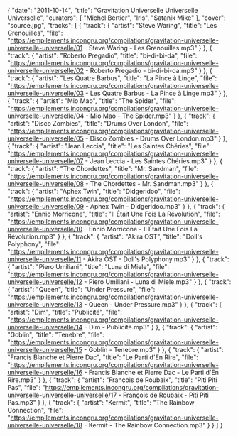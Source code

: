 {
  "date": "2011-10-14",
  "title": "Gravitation Universelle Universelle Universelle",
  "curators": [
    "Michel Bertier",
    "Iris",
    "Satanik Mike"
  ],
  "cover": "source.jpg",
  "tracks": [
    {
      "track": {
        "artist": "Steve Waring",
        "title": "Les Grenouilles",
        "file": "https://empilements.incongru.org/compilations/gravitation-universelle-universelle-universelle/01 - Steve Waring - Les Grenouilles.mp3"
      }
    },
    {
      "track": {
        "artist": "Roberto Pregadio",
        "title": "bi-di-bi-da",
        "file": "https://empilements.incongru.org/compilations/gravitation-universelle-universelle-universelle/02 - Roberto Pregadio - bi-di-bi-da.mp3"
      }
    },
    {
      "track": {
        "artist": "Les Quatre Barbus",
        "title": "La Pince à Linge",
        "file": "https://empilements.incongru.org/compilations/gravitation-universelle-universelle-universelle/03 - Les Quatre Barbus - La Pince à Linge.mp3"
      }
    },
    {
      "track": {
        "artist": "Mio Mao",
        "title": "The Spider",
        "file": "https://empilements.incongru.org/compilations/gravitation-universelle-universelle-universelle/04 - Mio Mao - The Spider.mp3"
      }
    },
    {
      "track": {
        "artist": "Disco Zombies",
        "title": "Drums Over London",
        "file": "https://empilements.incongru.org/compilations/gravitation-universelle-universelle-universelle/05 - Disco Zombies - Drums Over London.mp3"
      }
    },
    {
      "track": {
        "artist": "Jean Leccia",
        "title": "Les Saintes Chéries",
        "file": "https://empilements.incongru.org/compilations/gravitation-universelle-universelle-universelle/07 - Jean Leccia - Les Saintes Chéries.mp3"
      }
    },
    {
      "track": {
        "artist": "The Chordettes",
        "title": "Mr. Sandman",
        "file": "https://empilements.incongru.org/compilations/gravitation-universelle-universelle-universelle/08 - The Chordettes - Mr. Sandman.mp3"
      }
    },
    {
      "track": {
        "artist": "Aphex Twin",
        "title": "Didgeridoo",
        "file": "https://empilements.incongru.org/compilations/gravitation-universelle-universelle-universelle/09 - Aphex Twin - Didgeridoo.mp3"
      }
    },
    {
      "track": {
        "artist": "Ennio Morricone",
        "title": "Il Était Une Fois La Révolution",
        "file": "https://empilements.incongru.org/compilations/gravitation-universelle-universelle-universelle/10 - Ennio Morricone - Il Était Une Fois La Révolution.mp3"
      }
    },
    {
      "track": {
        "artist": "Akira OST",
        "title": "Doll's Polyphony",
        "file": "https://empilements.incongru.org/compilations/gravitation-universelle-universelle-universelle/11 - Akira OST - Doll's Polyphony.mp3"
      }
    },
    {
      "track": {
        "artist": "Piero Umiliani",
        "title": "Luna di Miele",
        "file": "https://empilements.incongru.org/compilations/gravitation-universelle-universelle-universelle/12 - Piero Umiliani - Luna di Miele.mp3"
      }
    },
    {
      "track": {
        "artist": "Queen",
        "title": "Under Pressure",
        "file": "https://empilements.incongru.org/compilations/gravitation-universelle-universelle-universelle/13 - Queen - Under Pressure.mp3"
      }
    },
    {
      "track": {
        "artist": "Dim",
        "title": "Publicité",
        "file": "https://empilements.incongru.org/compilations/gravitation-universelle-universelle-universelle/14 - Dim - Publicité.mp3"
      }
    },
    {
      "track": {
        "artist": "Goblin",
        "title": "Tenebre",
        "file": "https://empilements.incongru.org/compilations/gravitation-universelle-universelle-universelle/15 - Goblin - Tenebre.mp3"
      }
    },
    {
      "track": {
        "artist": "Francis Blanche et Pierre Dac",
        "title": "Le Parti d'En Rire",
        "file": "https://empilements.incongru.org/compilations/gravitation-universelle-universelle-universelle/16 - Francis Blanche et Pierre Dac - Le Parti d'En Rire.mp3"
      }
    },
    {
      "track": {
        "artist": "François de Roubaix",
        "title": "Piti Piti Pas",
        "file": "https://empilements.incongru.org/compilations/gravitation-universelle-universelle-universelle/17 - François de Roubaix - Piti Piti Pas.mp3"
      }
    },
    {
      "track": {
        "artist": "Kermit",
        "title": "The Rainbow Connection",
        "file": "https://empilements.incongru.org/compilations/gravitation-universelle-universelle-universelle/18 - Kermit - The Rainbow Connection.mp3"
      }
    }
  ]
}
